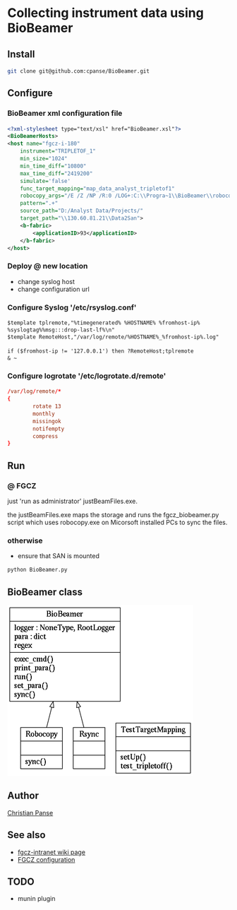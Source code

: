 # Collecting instrument data using BioBeamer



## Install 
```bash
git clone git@github.com:cpanse/BioBeamer.git
```

## Configure 

### BioBeamer xml configuration file

```xml
<?xml-stylesheet type="text/xsl" href="BioBeamer.xsl"?>
<BioBeamerHosts>
<host name="fgcz-i-180" 
    instrument="TRIPLETOF_1"
    min_size="1024" 
    min_time_diff="10800" 
    max_time_diff="2419200" 
    simulate='false' 
    func_target_mapping="map_data_analyst_tripletof1" 
    robocopy_args="/E /Z /NP /R:0 /LOG+:C:\\Progra~1\\BioBeamer\\robocopy.log"
    pattern=".+" 
    source_path="D:/Analyst Data/Projects/" 
    target_path="\\130.60.81.21\\Data2San">
    <b-fabric>
        <applicationID>93</applicationID>
    </b-fabric>
</host>
```

### Deploy @ new location
* change syslog host
* change configuration url

### Configure Syslog '/etc/rsyslog.conf' 

```syslog
$template tplremote,"%timegenerated% %HOSTNAME% %fromhost-ip% %syslogtag%%msg:::drop-last-lf%\n"
$template RemoteHost,"/var/log/remote/%HOSTNAME%_%fromhost-ip%.log"

if ($fromhost-ip != '127.0.0.1') then ?RemoteHost;tplremote  
& ~
```

### Configure logrotate '/etc/logrotate.d/remote'
```conf
/var/log/remote/*
{
        rotate 13
        monthly
        missingok
        notifempty
        compress
}
```

## Run

### @ FGCZ
just 'run as administrator' justBeamFiles.exe.

the justBeamFiles.exe maps the storage and runs the fgcz_biobeamer.py script which uses robocopy.exe on Micorsoft installed PCs to sync the files.

### otherwise
* ensure that SAN is mounted 
```cmd
python BioBeamer.py
```

## BioBeamer class
![BioBeamer UML](/images/classes_No_Name.png)


## Author
[Christian Panse](http://www.fgcz.ch/the-center/people/panse.html)

## See also
* [fgcz-intranet wiki page](http://fgcz-intranet.uzh.ch/tiki-index.php?page=BioBeamer)
* [FGCZ configuration](http://fgcz-data.uzh.ch/config/BioBeamer.xml)
## TODO
* munin plugin

